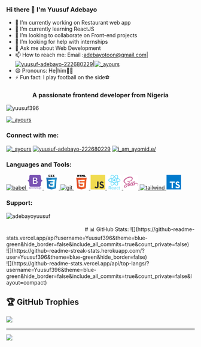 ### Hi there 👋 I'm Yuusuf Adebayo
- 🔭 I’m currently working on Restaurant web app
- 🌱 I’m currently learning ReactJS
- 👯 I’m looking to collaborate on Front-end projects
- 🤔 I’m looking for help with internships 
- 💬 Ask me about Web Development 
- 📫 How to reach me: Email :adebayotoon@gmail.com|<a href="https://linkedin.com/in/yuusuf-adebayo-222680229" target="blank"><img align="center" src="https://raw.githubusercontent.com/rahuldkjain/github-profile-readme-generator/master/src/images/icons/Social/linked-in-alt.svg" alt="yuusuf-adebayo-222680229" height="11" width="15" /></a>|<a href="https://twitter.com/_ayours" target="blank"><img align="center" src="https://raw.githubusercontent.com/rahuldkjain/github-profile-readme-generator/master/src/images/icons/Social/twitter.svg" alt="_ayours" height="11" width="15" /></a>
- 😄 Pronouns: He|him👦🏾
- ⚡ Fun fact: I play football on the side⚽
<h3 align="center">A passionate frontend developer from Nigeria</h3>

<p align="left"> <img src="https://komarev.com/ghpvc/?username=yuusuf396&label=Profile%20views&color=0e75b6&style=flat" alt="yuusuf396" /> </p>

<p align="left"> <a href="https://twitter.com/_ayours" target="blank"><img src="https://img.shields.io/twitter/follow/_ayours?logo=twitter&style=for-the-badge" alt="_ayours" /></a> </p>

<h3 align="left">Connect with me:</h3>
<p align="left">
<a href="https://twitter.com/_ayours" target="blank"><img align="center" src="https://raw.githubusercontent.com/rahuldkjain/github-profile-readme-generator/master/src/images/icons/Social/twitter.svg" alt="_ayours" height="30" width="40" /></a>
<a href="https://linkedin.com/in/yuusuf-adebayo-222680229" target="blank"><img align="center" src="https://raw.githubusercontent.com/rahuldkjain/github-profile-readme-generator/master/src/images/icons/Social/linked-in-alt.svg" alt="yuusuf-adebayo-222680229" height="30" width="40" /></a>
<a href="https://instagram.com/i_am_ayomid.e/" target="blank"><img align="center" src="https://raw.githubusercontent.com/rahuldkjain/github-profile-readme-generator/master/src/images/icons/Social/instagram.svg" alt="i_am_ayomid.e/" height="30" width="40" /></a>
</p>


<h3 align="left">Languages and Tools:</h3>
<p align="left"> <a href="https://babeljs.io/" target="_blank" rel="noreferrer"> <img src="https://www.vectorlogo.zone/logos/babeljs/babeljs-icon.svg" alt="babel" width="40" height="40" margin-right= none/> </a> <a href="https://getbootstrap.com" target="_blank" rel="noreferrer"> <img src="https://raw.githubusercontent.com/devicons/devicon/master/icons/bootstrap/bootstrap-plain-wordmark.svg" alt="bootstrap" width="40" height="40"/> </a> <a href="https://www.w3schools.com/css/" target="_blank" rel="noreferrer"> <img src="https://raw.githubusercontent.com/devicons/devicon/master/icons/css3/css3-original-wordmark.svg" alt="css3" width="40" height="40"/> </a> <a href="https://git-scm.com/" target="_blank" rel="noreferrer"> <img src="https://www.vectorlogo.zone/logos/git-scm/git-scm-icon.svg" alt="git" width="40" height="40"/> </a> <a href="https://www.w3.org/html/" target="_blank" rel="noreferrer"> <img src="https://raw.githubusercontent.com/devicons/devicon/master/icons/html5/html5-original-wordmark.svg" alt="html5" width="40" height="40"/> </a> <a href="https://developer.mozilla.org/en-US/docs/Web/JavaScript" target="_blank" rel="noreferrer"> <img src="https://raw.githubusercontent.com/devicons/devicon/master/icons/javascript/javascript-original.svg" alt="javascript" width="40" height="40"/> </a> <a href="https://reactjs.org/" target="_blank" rel="noreferrer"> <img src="https://raw.githubusercontent.com/devicons/devicon/master/icons/react/react-original-wordmark.svg" alt="react" width="40" height="40"/> </a> <a href="https://sass-lang.com" target="_blank" rel="noreferrer"> <img src="https://raw.githubusercontent.com/devicons/devicon/master/icons/sass/sass-original.svg" alt="sass" width="40" height="40"/> </a> <a href="https://tailwindcss.com/" target="_blank" rel="noreferrer"> <img src="https://www.vectorlogo.zone/logos/tailwindcss/tailwindcss-icon.svg" alt="tailwind" width="40" height="40"/> </a> <a href="https://www.typescriptlang.org/" target="_blank" rel="noreferrer"> <img src="https://raw.githubusercontent.com/devicons/devicon/master/icons/typescript/typescript-original.svg" alt="typescript" width="40" height="40"/> </a> </p>

<h3 align="left">Support:</h3>
<p><a href="https://www.buymeacoffee.com/adebayoyuusuf"> <img align="left" src="https://cdn.buymeacoffee.com/buttons/v2/default-yellow.png" height="50" width="210" alt="adebayoyuusuf" /></a></p><br><br># 📊 GitHub Stats:
![](https://github-readme-stats.vercel.app/api?username=Yuusuf396&theme=blue-green&hide_border=false&include_all_commits=true&count_private=false)<br/>
![](https://github-readme-streak-stats.herokuapp.com/?user=Yuusuf396&theme=blue-green&hide_border=false)<br/>
![](https://github-readme-stats.vercel.app/api/top-langs/?username=Yuusuf396&theme=blue-green&hide_border=false&include_all_commits=true&count_private=false&layout=compact)

## 🏆 GitHub Trophies
![](https://github-profile-trophy.vercel.app/?username=Yuusuf396&theme=radical&no-frame=false&no-bg=true&margin-w=4)

---
[![](https://visitcount.itsvg.in/api?id=Yuusuf396&icon=0&color=0)](https://visitcount.itsvg.in)
